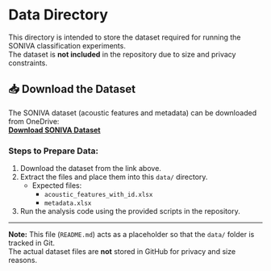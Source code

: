 # Data Directory

This directory is intended to store the dataset required for running the SONIVA classification experiments.  
The dataset is **not included** in the repository due to size and privacy constraints.

## 📥 Download the Dataset
The SONIVA dataset (acoustic features and metadata) can be downloaded from OneDrive:  
**[Download SONIVA Dataset](PUT_YOUR_ONEDRIVE_LINK_HERE)**

### Steps to Prepare Data:
1. Download the dataset from the link above.
2. Extract the files and place them into this `data/` directory.  
   - Expected files:
     - `acoustic_features_with_id.xlsx`
     - `metadata.xlsx`
3. Run the analysis code using the provided scripts in the repository.

---

**Note:** This file (`README.md`) acts as a placeholder so that the `data/` folder is tracked in Git.  
The actual dataset files are **not** stored in GitHub for privacy and size reasons.
